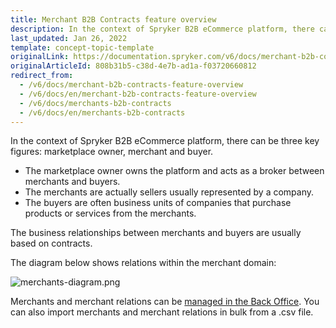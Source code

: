 ```yaml
---
title: Merchant B2B Contracts feature overview
description: In the context of Spryker B2B eCommerce platform, there can be three key figures- marketplace owner, merchant, and buyer.
last_updated: Jan 26, 2022
template: concept-topic-template
originalLink: https://documentation.spryker.com/v6/docs/merchant-b2b-contracts-feature-overview
originalArticleId: 808b31b5-c38d-4e7b-ad1a-f03720660812
redirect_from:
  - /v6/docs/merchant-b2b-contracts-feature-overview
  - /v6/docs/en/merchant-b2b-contracts-feature-overview
  - /v6/docs/merchants-b2b-contracts
  - /v6/docs/en/merchants-b2b-contracts
---
```


In the context of Spryker B2B eCommerce platform, there can be three key figures: marketplace owner, merchant and buyer.

* The marketplace owner owns the platform and acts as a broker between merchants and buyers.
* The merchants are actually sellers usually represented by a company.
* The buyers are often business units of companies that purchase products or services from the merchants.

The business relationships between merchants and buyers are usually based on contracts.

The diagram below shows relations within the merchant domain:

![merchants-diagram.png](https://confluence-connect.gliffy.net/embed/image/9c3eb6cd-8492-4550-a280-e218bd3b974a.png?utm_medium=live&utm_source=custom)

Merchants and merchant relations can be [managed in the Back Office](/docs/scos/user/back-office-user-guides/{{page.version}}/marketplace/merchants-and-merchant-relations/managing-merchants.html). You can also import merchants and merchant relations in bulk from a .csv file.
